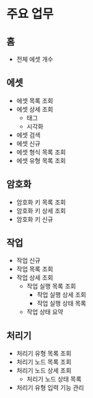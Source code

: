 # 주요 업무

## 홈
- 전체 에셋 개수

## 에셋
- 에셋 목록 조회
- 에셋 상세 조회
    - 태그
    - 시각화
- 에셋 검색
- 에셋 신규
- 에셋 형식 목록 조회
- 에셋 유형 목록 조회

## 암호화
- 암호화 키 목록 조회
- 암호화 키 상세 조회
- 암호화 키 신규

## 작업
- 작업 신규
- 작업 목록 조회
- 작업 상세 조회
    - 작업 실행 목록 조회
        - 작업 실행 상세 조회
        - 작업 실행 상태 목록
    - 작업 상태 요약

## 처리기
- 처리기 유형 목록 조회
- 처리기 노드 목록 조회
- 처리기 노드 상세 조회
    - 처리기 노드 상태 목록
- 처리기 유형 입력 기능 관리
